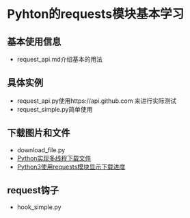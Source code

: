 # Pyhton的requests模块基本学习
## 基本使用信息
* request_api.md介绍基本的用法
## 具体实例
* request_api.py使用https://api.github.com 来进行实际测试
* request_simple.py简单使用
## 下载图片和文件
* download_file.py
* [Python实现多线程下载文件](http://blog.topspeedsnail.com/archives/8462)
* [Python3使用requests模块显示下载进度](http://blog.csdn.net/supercooly/article/details/51046561)
## request钩子
* hook_simple.py